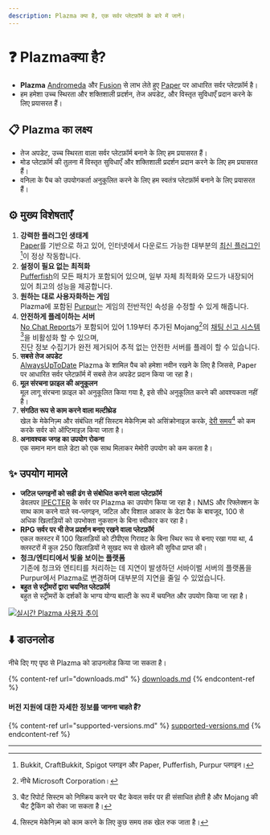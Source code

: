 ```yaml
---
description: Plazma क्या है, एक सर्वर प्लेटफ़ॉर्म के बारे में जानें।
---
```


# ❓ Plazmaक्या है?

- **Plazma** [Andromeda](https://github.com/EarendelArchived/Andromeda) और [Fusion](https://github.com/RuinedTechnologyUnify/Fusion) से लाभ लेते हुए [Paper](https://github.com/PaperMC/Paper) पर आधारित सर्वर प्लेटफ़ॉर्म है।
- हम हमेशा उच्च स्थिरता और शक्तिशाली प्रदर्शन, तेज अपडेट, और विस्तृत सुविधाएँ प्रदान करने के लिए प्रयासरत हैं।

## 📋 Plazma का लक्ष्य <a href="#id-1" id="id-1"></a>

- तेज अपडेट, उच्च स्थिरता वाला सर्वर प्लेटफ़ॉर्म बनाने के लिए हम प्रयासरत हैं।
- मोड प्लेटफ़ॉर्म की तुलना में विस्तृत सुविधाएँ और शक्तिशाली प्रदर्शन प्रदान करने के लिए हम प्रयासरत हैं।
- वनिला के पैच को उपयोगकर्ता अनुकूलित करने के लिए हम स्वतंत्र प्लेटफ़ॉर्म बनाने के लिए प्रयासरत हैं।

## ⚙️ मुख्य विशेषताएँ <a href="#id-2" id="id-2"></a>

1. **강력한 플러그인 생태계**\
   [Paper](https://github.com/PaperMC/Paper)를 기반으로 하고 있어, 인터넷에서 다운로드 가능한 대부분의 [최신 플러그인](#user-content-fn-1)[^1]이 정상 작동합니다.
2. **설정이 필요 없는 최적화**\
   [Pufferfish](https://github.com/pufferfish-gg/Pufferfish)의 모든 패치가 포함되어 있으며, 일부 자체 최적화와 모드가 내장되어 있어 최고의 성능을 제공합니다.
3. **원하는 대로 사용자화하는 게임**\
   Plazma에 포함된 [Purpur](https://github.com/PurpurMC/Purpur)는 게임의 전반적인 속성을 수정할 수 있게 해줍니다.
4. **안전하게 플레이하는 서버**\
   [No Chat Reports](https://github.com/Aizistral-Studios/No-Chat-Reports)가 포함되어 있어 1.19부터 추가된 Mojang[^2]의 [채팅 신고 시스템](#user-content-fn-3)[^3]을 비활성화 할 수 있으며,\
   진단 정보 수집기가 완전 제거되어 추적 없는 안전한 서버를 플레이 할 수 있습니다.
5. **सबसे तेज अपडेट**\
   [AlwaysUpToDate](https://github.com/PlazmaMC/AlwaysUpToDate) Plazma के शामिल पैच को हमेशा नवीन रखने के लिए है जिससे, Paper पर आधारित सर्वर प्लेटफ़ॉर्म में सबसे तेज अपडेट प्रदान किया जा रहा है।
6. **मूल संरचना फ़ाइल की अनुकूलन**\
   मूल लागू संरचना फ़ाइल को अनुकूलित किया गया है, इसे सीधे अनुकूलित करने की आवश्यकता नहीं है।
7. **संगठित रूप से काम करने वाला मल्टीथ्रेड**\
   खेल के मेकेनिज़्म और संबंधित नहीं सिस्टम मेकेनिज़्म को असिंक्रोनाइज़ करके, [देरी समय](#user-content-fn-4)[^4] को कम करके सर्वर को ऑप्टिमाइज़ किया जाता है।
8. **अनावश्यक जगह का उपयोग रोकना**\
   एक समान मान वाले डेटा को एक साथ मिलाकर मेमोरी उपयोग को कम करता है।

## ✨ उपयोग मामले <a href="#id-3" id="id-3"></a>

- **जटिल प्लगइनों को सही ढंग से संबोधित करने वाला प्लेटफ़ॉर्म**\
  डेवलपर [IPECTER](https://github.com/IPECTER) के सर्वर पर Plazma का उपयोग किया जा रहा है। NMS और रिफ्लेक्शन के साथ काम करने वाले स्व-प्लगइन, जटिल और विशाल आकार के डेटा पैक के बावजूद, 100 से अधिक खिलाड़ियों को उपभोक्ता नुकसान के बिना स्वीकार कर रहा है।
- **RPG सर्वर पर भी तेज प्रदर्शन बनाए रखने वाला प्लेटफ़ॉर्म**\
  एकल क्लस्टर में 100 खिलाड़ियों को टीपीएस गिरावट के बिना स्थिर रूप से बनाए रखा गया था, 4 क्लस्टरों में कुल 250 खिलाड़ियों ने सुखद रूप से खेलने की सुविधा प्राप्त की।
- **청크/엔티티에서 빛을 보이는 플랫폼**\
  기존에 청크와 엔티티를 처리하는 데 지연이 발생하던 서바이벌 서버의 플랫폼을 Purpur에서 Plazma로 변경하며 대부분의 지연을 줄일 수 있었습니다.
- **बहुत से स्ट्रीमरों द्वारा चयनित प्लेटफ़ॉर्म**\
  बहुत से स्ट्रीमरों के दर्शकों के भाग्य योग्य बाल्टी के रूप में चयनित और उपयोग किया जा रहा है।

[![실시간 Plazma 사용자 추이](https://badge.plazmamc.org/internal/bstats)](https://bstats.org/plugin/server-implementation/Plazma/18047)

## ⬇️ डाउनलोड

नीचे दिए गए पृष्ठ से Plazma को डाउनलोड किया जा सकता है।

{% content-ref url="downloads.md" %}
[downloads.md](downloads.md)
{% endcontent-ref %}

#### 버전 지원에 대한 자세한 정보를 जानना चाहते हैं?

{% content-ref url="supported-versions.md" %}
[supported-versions.md](supported-versions.md)
{% endcontent-ref %}

***

[^1]: Bukkit, CraftBukkit, Spigot प्लगइन और Paper, Pufferfish, Purpur प्लगइन।

[^2]: नीचे Microsoft Corporation।

[^3]: चैट रिपोर्ट सिस्टम को निष्क्रिय करने पर चैट केवल सर्वर पर ही संसाधित होती है और Mojang की चैट ट्रैकिंग को रोका जा सकता है।

[^4]: सिस्टम मेकेनिज़्म को काम करने के लिए कुछ समय तक खेल रुक जाता है।
